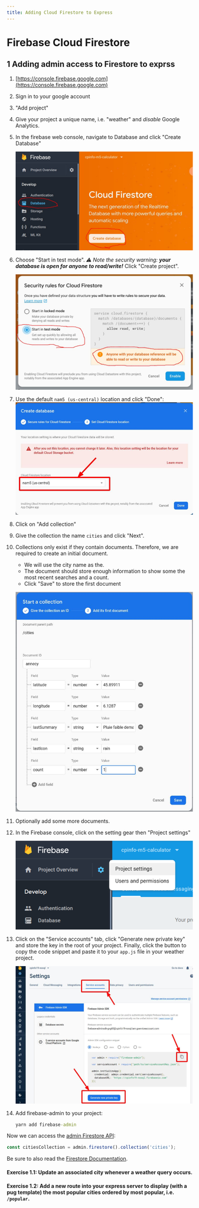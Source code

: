 ```yaml
---
title: Adding Cloud Firestore to Express
---
```

# Firebase Cloud Firestore

## 1 Adding admin access to Firestore to exprss

1. [https://console.firebase.google.com](https://console.firebase.google.com)

1. Sign in to your google account

1. "Add project"

1. Give your project a unique name, i.e. "weather" and _disable_ Google Analytics.

1. In the firebase web console, navigate to Database and click "Create Database"

   ![create database](images/create-database-annotated.jpg)

1. Choose "Start in test mode". _⚠ Note the security warning: **your database is open for anyone to read/write!**_ Click "Create project".

   ![security rules](images/security-rules-annotated.jpg)

1. Use the default `nam5 (us-central)` location and click "Done":
   ![firestore location](images/firestore-location.jpg)

1. Click on "Add collection"

1. Give the collection the name `cities` and click "Next".

1. Collections only exist if they contain documents. Therefore, we are required to create an initial document.
   * We will use the city name as the.
   * The document should store enough information to show some the most recent searches and a count.
   * Click "Save" to store the first document
  
   ![first document](images/firestore-first-document.jpg)

1. Optionally add some more documents.

1. In the Firebase console, click on the setting gear then "Project settings"

   ![settings](images/firebase-project-settings.png)

1. Click on the "Service accounts" tab, click "Generate new private key" and store the key in the root of your project. Finally, click the button to copy the code snippet and paste it to your `app.js` file in your weather project.

   ![firebase add service acount](images/firebase-add-service-account.jpg)

1. Add firebase-admin to your project:
   ```cmd
   yarn add firebase-admin
   ```

Now we can access the [admin Firestore API](https://googleapis.dev/nodejs/firestore/latest/Firestore.html):
```javascript
const citiesCollection = admin.firestore().collection('cities');
```

Be sure to also read the [Firestore Documentation](https://firebase.google.com/docs/firestore).

#### Exercise 1.1: Update an associated city whenever a weather query occurs.

#### Exercise 1.2: Add a new route into your express server to display (with a pug template) the most popular cities ordered by most popular, i.e. `/popular`.
